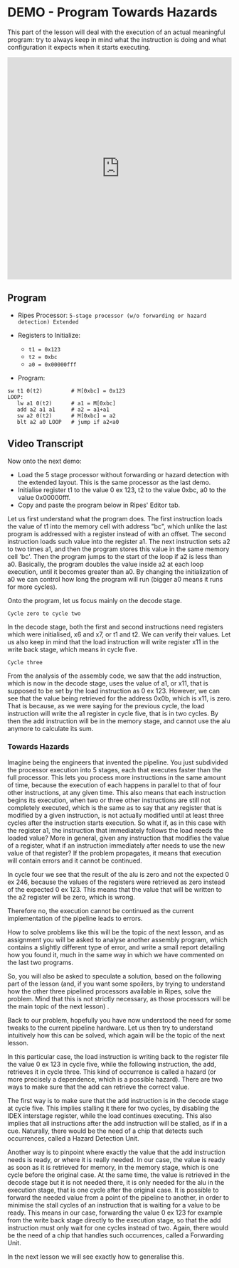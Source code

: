 # DEMO - Program Towards Hazards

This part of the lesson will deal with the execution of an actual meaningful program: try to always keep in mind what the instruction is doing and what configuration it expects when it starts executing. 

<iframe width="100%" height="500" src="https://www.youtube.com/embed/c4yxrV0DsWw" title="YouTube video player" frameborder="0" allow="accelerometer; autoplay; clipboard-write; encrypted-media; gyroscope; picture-in-picture" allowfullscreen></iframe>

## Program

- Ripes Processor: ```5-stage processor (w/o forwarding or hazard detection) Extended```
- Registers to Initialize:
    - ```t1 = 0x123```
    - ```t2 = 0xbc```
    - ```a0 = 0x00000fff```

- Program:
```assembly
sw t1 0(t2)         # M[0xbc] = 0x123
LOOP:
   lw a1 0(t2)      # a1 = M[0xbc] 
   add a2 a1 a1     # a2 = a1+a1
   sw a2 0(t2)      # M[0xbc] = a2
   blt a2 a0 LOOP   # jump if a2<a0
```

## Video Transcript
Now onto the next demo:
- Load the 5 stage processor without forwarding or hazard detection with the extended layout. This is the same processor as the last demo.
- Initialise register t1 to the value 0 ex 123, t2 to the value 0xbc, a0 to the value 0x00000fff.
- Copy and paste the program below in Ripes' Editor tab.

Let us first understand what the program does. The first instruction loads the value of t1 into the memory cell with address "bc", which unlike the last program is addressed with a register instead of with an offset. The second instruction loads such value into the register a1. The next instruction sets a2 to two times a1, and then the program stores this value in the same memory cell 'bc'. Then the program jumps to the start of the loop if a2 is less than a0. Basically, the program doubles the value inside a2 at each loop execution, until it becomes greater than a0. By changing the initialization of a0 we can control how long the program will run (bigger a0 means it runs for more cycles).

Onto the program, let us focus mainly on the decode stage.

```Cycle zero to cycle two```

In the decode stage, both the first and second instructions need registers which were initialised, x6 and x7, or t1 and t2. We can verify their values. Let us also keep in mind that the load instruction will write register x11 in the write back stage, which means in cycle five.

```Cycle three```

From the analysis of the assembly code, we saw that the add instruction, which is now in the decode stage, uses the value of a1, or x11, that is supposed to be set by the load instruction as 0 ex 123. However, we can see that the value being retrieved for the address 0x0b, which is x11, is zero. That is because, as we were saying for the previous cycle, the load instruction will write the a1 register in cycle five, that is in two cycles. By then the add instruction will be in the memory stage, and cannot use the alu anymore to calculate its sum. 

### Towards Hazards

Imagine being the engineers that invented the pipeline. You just subdivided the processor execution into 5 stages, each that executes faster than the full processor. This lets you process more instructions in the same amount of time, because the execution of each happens in parallel to that of four other instructions, at any given time. This also means that each instruction begins its execution, when two or three other instructions are still not completely executed, which is the same as to say that any register that is modified by a given instruction, is not actually modified until at least three cycles after the instruction starts execution. So what if, as in this case with the register a1, the instruction that immediately follows the load needs the loaded value? More in general, given any instruction that modifies the value of a register, what if an instruction immediately after needs to use the new value of that register?
If the problem propagates, it means that execution will contain errors and it cannot be continued. 

In cycle four we see that the result of the alu is zero and not the expected 0 ex 246, because the values of the registers were retrieved as zero instead of the expected 0 ex 123. This means that the value that will be written to the a2 register will be zero, which is wrong.

Therefore no, the execution cannot be continued as the current implementation of the pipeline leads to errors.

How to solve problems like this will be the topic of the next lesson, and as assignment you will be asked to analyse another assembly program, which contains a slightly different type of error, and write a small report detailing how you found it, much in the same way in which we have commented on the last two programs.

So, you will also be asked to speculate a solution, based on the following part of the lesson (and, if you want some spoilers, by trying to understand how the other three pipelined processors available in Ripes, solve the problem. Mind that this is not strictly necessary, as those processors will be the main topic of the next lesson) .

Back to our problem, hopefully you have now understood the need for some tweaks to the current pipeline hardware. Let us then try to understand intuitively how this can be solved, which again will be the topic of the next lesson. 

In this particular case, the load instruction is writing back to the register file the value 0 ex 123 in cycle five, while the following instruction, the add, retrieves it in cycle three. This kind of occurrence is called a hazard (or more precisely a dependence, which is a possible hazard). There are two ways to make sure that the add can retrieve the correct value. 

The first way is to make sure that the add instruction is in the decode stage at cycle five. This implies stalling it there for two cycles, by disabling the IDEX interstage register, while the load continues executing. This also implies that all instructions after the add instruction will be stalled, as if in a cue. Naturally, there would be the need of a chip that detects such occurrences, called a Hazard Detection Unit.

Another way is to pinpoint where exactly the value that the add instruction needs is ready, or where it is really needed. In our case, the value is ready as soon as it is retrieved for memory, in the memory stage, which is one cycle before the original case. At the same time, the value is retrieved in the decode stage but it is not needed there, it is only needed for the alu in the execution stage, that is one cycle after the original case. It is possible to forward the needed value from a point of the pipeline to another, in order to minimise the stall cycles of an instruction that is waiting for a value to be ready. This means in our case, forwarding the value 0 ex 123 for example from the write back stage directly to the execution stage, so that the add instruction must only wait for one cycles instead of two. Again, there would be the need of a chip that handles such occurrences, called a Forwarding Unit.

In the next lesson we will see exactly how to generalise this.
